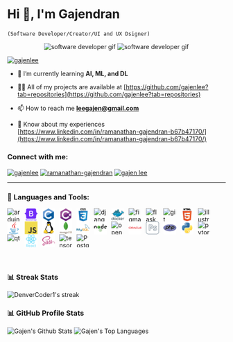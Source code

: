 

# Hi 👋, I'm Gajendran
`(Software Developer/Creator/UI and UX Dsigner)`

<p align="center">
 <img src="https://github.com/user-attachments/assets/25cd316e-2514-4195-b381-cf220f839e04" alt="software developer gif" height="200">
 <img src="https://github.com/user-attachments/assets/a22bcea9-4279-4a53-989d-9098e11d0bac" alt="software developer gif" height="200">
</p>

 
<p align="left"> 
 <a href="https://twitter.com/gajenlee" target="blank"><img src="https://img.shields.io/twitter/follow/gajenlee?logo=twitter&style=for-the-badge" alt="gajenlee" /></a>
</p>

- 🌱 I’m currently learning **AI, ML, and DL**

- 👨‍💻 All of my projects are available at [https://github.com/gajenlee?tab=repositories](https://github.com/gajenlee?tab=repositories)

- 📫 How to reach me **leegajen@gmail.com**

- 📄 Know about my experiences [https://www.linkedin.com/in/ramanathan-gajendran-b67b47170/](https://www.linkedin.com/in/ramanathan-gajendran-b67b47170/)

<h3 align="left">Connect with me:</h3>
<p align="left">
<a href="https://twitter.com/gajenlee" target=”_blank”><img align="center" src="https://raw.githubusercontent.com/rahuldkjain/github-profile-readme-generator/master/src/images/icons/Social/twitter.svg" alt="gajenlee" height="30" width="40" target=”_blank”/></a>
<a href="https://www.linkedin.com/in/ramanathan-gajendran-b67b47170/" target=”_blank”"><img align="center" src="https://raw.githubusercontent.com/rahuldkjain/github-profile-readme-generator/master/src/images/icons/Social/linked-in-alt.svg" alt="ramanathan-gajendran" height="30" width="40" target=”_blank” /></a>
<a href="https://www.youtube.com/c/gajen lee" target=”_blank”><img align="center" src="https://raw.githubusercontent.com/rahuldkjain/github-profile-readme-generator/master/src/images/icons/Social/youtube.svg" alt="gajen lee" height="30" width="40" target=”_blank”/></a>
</p>


---

<h3 align="left">🧰 Languages and Tools:</h3>

<img align="left" style="padding-right: 10px;" src="https://cdn.worldvectorlogo.com/logos/arduino-1.svg" alt="arduino" width="30" height="30"/> 
<img align="left" style="padding-right: 10px;" src="https://raw.githubusercontent.com/devicons/devicon/master/icons/bootstrap/bootstrap-plain-wordmark.svg" alt="bootstrap" width="30" height="30"/>
<img align="left" style="padding-right: 10px;" src="https://raw.githubusercontent.com/devicons/devicon/master/icons/c/c-original.svg" alt="c" width="30" height="30"/> 
<img align="left" style="padding-right: 10px;" src="https://raw.githubusercontent.com/devicons/devicon/master/icons/csharp/csharp-original.svg" alt="csharp" width="30" height="30"/>
<img align="left" style="padding-right: 10px;" src="https://raw.githubusercontent.com/devicons/devicon/master/icons/css3/css3-original-wordmark.svg" alt="css3" width="30" height="30"/>
<img align="left" style="padding-right: 10px;" src="https://cdn.worldvectorlogo.com/logos/django.svg" alt="django" width="30" height="30"/>
<img align="left" style="padding-right: 10px;" src="https://raw.githubusercontent.com/devicons/devicon/master/icons/docker/docker-original-wordmark.svg" alt="docker" width="30" height="30"/> 
<img align="left" style="padding-right: 10px;" src="https://www.vectorlogo.zone/logos/figma/figma-icon.svg" alt="figma" width="30" height="30"/> 
<img align="left" style="padding-right: 10px;" src="https://www.vectorlogo.zone/logos/pocoo_flask/pocoo_flask-icon.svg" alt="flask" width="30" height="30"/>
<img align="left" style="padding-right: 10px;" src="https://www.vectorlogo.zone/logos/git-scm/git-scm-icon.svg" alt="git" width="30" height="30"/>
<img align="left" style="padding-right: 10px;" src="https://raw.githubusercontent.com/devicons/devicon/master/icons/html5/html5-original-wordmark.svg" alt="html5" width="30" height="30"/>
<img align="left" style="padding-right: 10px;" src="https://www.vectorlogo.zone/logos/adobe_illustrator/adobe_illustrator-icon.svg" alt="illustrator" width="30" height="30"/>
<img align="left" style="padding-right: 10px;" src="https://raw.githubusercontent.com/devicons/devicon/master/icons/java/java-original.svg" alt="java" width="30" height="30"/>
<img align="left" style="padding-right: 10px;" src="https://raw.githubusercontent.com/devicons/devicon/master/icons/javascript/javascript-original.svg" alt="javascript" width="30" height="30"/>
<img align="left" style="padding-right: 10px;" src="https://raw.githubusercontent.com/devicons/devicon/master/icons/linux/linux-original.svg" alt="linux" width="30" height="30"/>
<img align="left" style="padding-right: 10px;" src="https://raw.githubusercontent.com/devicons/devicon/master/icons/mongodb/mongodb-original-wordmark.svg" alt="mongodb" width="30" height="30"/>
<img align="left" style="padding-right: 10px;" src="https://raw.githubusercontent.com/devicons/devicon/master/icons/mysql/mysql-original-wordmark.svg" alt="mysql" width="30" height="30"/>
<img align="left" style="padding-right: 10px;" src="https://raw.githubusercontent.com/devicons/devicon/master/icons/nodejs/nodejs-original-wordmark.svg" alt="nodejs" width="30" height="30"/>
<img align="left" style="padding-right: 10px;" src="https://www.vectorlogo.zone/logos/opencv/opencv-icon.svg" alt="opencv" width="30" height="30"/>
<img align="left" style="padding-right: 10px;" src="https://raw.githubusercontent.com/devicons/devicon/master/icons/oracle/oracle-original.svg" alt="oracle" width="30" height="30"/>
<img align="left" style="padding-right: 10px;" src="https://raw.githubusercontent.com/devicons/devicon/master/icons/photoshop/photoshop-line.svg" alt="photoshop" width="30" height="30"/>
<img align="left" style="padding-right: 10px;" src="https://raw.githubusercontent.com/devicons/devicon/master/icons/php/php-original.svg" alt="php" width="30" height="30"/>
<img align="left" style="padding-right: 10px;" src="https://raw.githubusercontent.com/devicons/devicon/master/icons/python/python-original.svg" alt="python" width="30" height="30"/>
<img align="left" style="padding-right: 10px;" src="https://www.vectorlogo.zone/logos/pytorch/pytorch-icon.svg" alt="pytorch" width="30" height="30"/>
<img align="left" style="padding-right: 10px;" src="https://upload.wikimedia.org/wikipedia/commons/0/0b/Qt_logo_2016.svg" alt="qt" width="30" height="30"/>
<img align="left" style="padding-right: 10px;" src="https://raw.githubusercontent.com/devicons/devicon/master/icons/react/react-original-wordmark.svg" alt="react" width="30" height="30"/>
<img align="left" style="padding-right: 10px;" src="https://raw.githubusercontent.com/devicons/devicon/master/icons/sass/sass-original.svg" alt="sass" width="30" height="30"/>
<img align="left" style="padding-right: 10px;" src="https://www.vectorlogo.zone/logos/tensorflow/tensorflow-icon.svg" alt="tensorflow" width="30" height="30"/>
<img align="left" style="padding-right: 10px;" src="https://camo.githubusercontent.com/e62ea4d714f03ea49eb44b92e320c2fa88ebf07489d885f9b2e82874aca0c5be/68747470733a2f2f75706c6f61642e77696b696d656469612e6f72672f77696b6970656469612f636f6d6d6f6e732f322f32392f506f737467726573716c5f656c657068616e742e737667" alt="PostgreSQL" width="30" height="30">

#     

### 📊 Streak Stats
<p>
  <img title="🔥 Get streak stats for your profile at git.io/streak-stats" alt="DenverCoder1's streak" src="https://github-readme-streak-stats-9m8ugfa77-denvercoder1.vercel.app/?user=gajenlee&theme=monokai-metallian&hide_border=true"/>
</p>

### 📊 GitHub Profile Stats
<p>
  <img alt="Gajen's Github Stats" src="https://denvercoder1-github-readme-stats.vercel.app/api/?username=gajenlee&show_icons=true&include_all_commits=true&count_private=true&theme=react&hide_border=true&bg_color=1F222E&title_color=F85D7F&icon_color=F8D866" height="192px"/>
  <img alt="Gajen's Top Languages" src="https://denvercoder1-github-readme-stats.vercel.app/api/top-langs/?username=gajenlee&langs_count=8&layout=compact&theme=react&hide_border=true&bg_color=1F222E&title_color=F85D7F&icon_color=F8D866&hide=Jupyter%20Notebook,Roff" height="192px"/>
</p>
